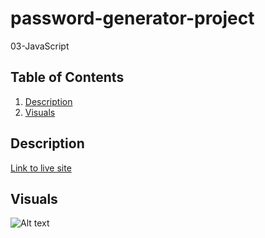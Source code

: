 # password-generator-project
03-JavaScript

## Table of Contents
1. [Description](#Description)
2. [Visuals](#visuals)

## Description

[Link to live site]()

## Visuals
![Alt text]()
